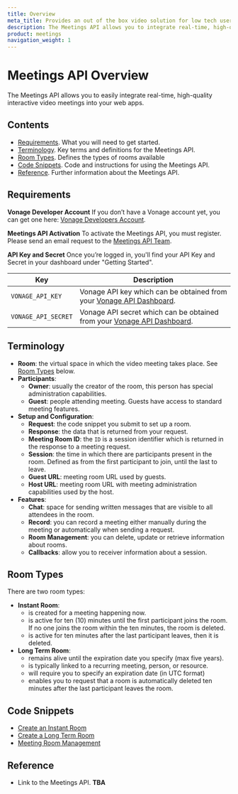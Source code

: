 ```yaml
---
title: Overview
meta_title: Provides an out of the box video solution for low tech users.
description: The Meetings API allows you to integrate real-time, high-quality interactive video meetings into your web apps
product: meetings
navigation_weight: 1
---
```


# Meetings API Overview

The Meetings API allows you to easily integrate real-time, high-quality interactive video meetings into your web apps.

## Contents

* [Requirements](#requirements). What you will need to get started.
* [Terminology](#Terminology). Key terms and definitions for the Meetings API.
* [Room Types](Room-Types). Defines the types of rooms available
* [Code Snippets](#code-snippets). Code and instructions for using the Meetings API.
* [Reference](#reference). Further information about the Meetings API.

## Requirements

**Vonage Developer Account** If you don’t have a Vonage account yet, you can get one  here: [Vonage Developers Account](https://dashboard.nexmo.com/sign-up).

**Meetings API Activation** To activate the Meetings API, you must register. Please send an email request to the [Meetings API Team](mailto:meetings-api@vonage.com).

**API Key and Secret** Once you’re logged in, you'll find your API Key and Secret in your dashboard under "Getting Started".

Key | Description
-- | --
`VONAGE_API_KEY` | Vonage API key which can be obtained from your [Vonage API Dashboard](https://dashboard.nexmo.com).
`VONAGE_API_SECRET` | Vonage API secret which can be obtained from your [Vonage API Dashboard](https://dashboard.nexmo.com).

## Terminology

* **Room**: the virtual space in which the video meeting takes place. See [Room Types](Room-Types) below.
* **Participants**:
  * **Owner**: usually the creator of the room, this person has special administration capabilities.
  * **Guest**: people attending meeting. Guests have access to standard meeting features.
* **Setup and Configuration**:
  * **Request**: the code snippet you submit to set up a room.
  * **Response**: the data that is returned from your request.
  * **Meeting Room ID**: the ``ID`` is a session identifier which is returned in the response to a meeting request.
  * **Session**: the time in which there are participants present in the room. Defined as from the first participant to join, until the last to leave.  
  * **Guest URL**: meeting room URL used by guests.
  * **Host URL**: meeting room URL with meeting administration capabilities used by the host.
* **Features**:
  * **Chat**: space for sending written messages that are visible to all attendees in the room.
  * **Record**: you can record a meeting either manually during the meeting or automatically when sending a request.
  * **Room Management**: you can delete, update or retrieve information about rooms.
  * **Callbacks**: allow you to receiver information about a session.

## Room Types
There are two room types:

* **Instant Room**:
  * is created for a meeting happening now.
  * is active for ten (10) minutes until the first participant joins the room.
      If no one joins the room within the ten minutes, the room is deleted.
  * is active for ten minutes after the last participant leaves, then it is deleted.
* **Long Term Room**:
  * remains alive until the expiration date you specify (max five years).
  * is typically linked to a recurring meeting, person, or resource.
  * will require you to specify an expiration date (in UTC format)
  * enables you to request that a room is automatically deleted ten minutes after the last participant leaves the room.

## Code Snippets

* [Create an Instant Room](code-snippets/create-instant-room)
* [Create a Long Term Room](code-snippets/create-long-term-room)
* [Meeting Room Management](code-snippets/room-management)

## Reference

* Link to the Meetings API. **TBA**
